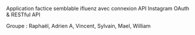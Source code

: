 Application factice semblable ifluenz avec connexion API Instagram OAuth & RESTful API

Groupe :
Raphaël, Adrien A, Vincent, Sylvain, Mael, William

